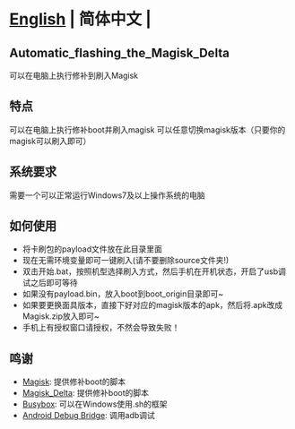 # [English](README.md) | **简体中文** |

## Automatic_flashing_the_Magisk_Delta

 可以在电脑上执行修补到刷入Magisk

## 特点

 可以在电脑上执行修补boot并刷入magisk
 可以任意切换magisk版本（只要你的magisk可以刷入即可）

## 系统要求

 需要一个可以正常运行Windows7及以上操作系统的电脑

## 如何使用

- 将卡刷包的payload文件放在此目录里面
- 现在无需环境变量即可一键刷入(请不要删除source文件夹!)
- 双击开始.bat，按照机型选择刷入方式，然后手机在开机状态，开启了usb调试之后即可等待
- 如果没有payload.bin，放入boot到boot_origin目录即可~
- 如果要更换面具版本，直接下好对应的magisk版本的apk，然后将.apk改成Magisk.zip放入即可~
- 手机上有授权窗口请授权，不然会导致失败！

## 鸣谢

- [Magisk](https://github.com/topjohnwu/Magisk): 提供修补boot的脚本
- [Magisk_Delta](https://github.com/HuskyDG/magisk-files): 提供修补boot的脚本
- [Busybox](https://github.com/rmyorston/busybox-w32): 可以在Windows使用.sh的框架
- [Android Debug Bridge](https://source.android.google.cn/docs/setup/build/adb?hl=zh-cn#download-adb): 调用adb调试
